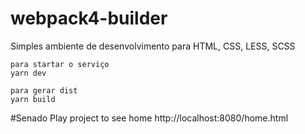 # webpack4-builder
Simples ambiente de desenvolvimento para HTML, CSS, LESS, SCSS

    para startar o serviço
    yarn dev
    
    para gerar dist
    yarn build

#Senado Play project
    to see home 
    http://localhost:8080/home.html
    